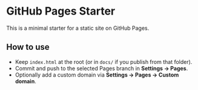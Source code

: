 # GitHub Pages Starter

This is a minimal starter for a static site on GitHub Pages.

## How to use
- Keep `index.html` at the root (or in `docs/` if you publish from that folder).
- Commit and push to the selected Pages branch in **Settings → Pages**.
- Optionally add a custom domain via **Settings → Pages → Custom domain**.
